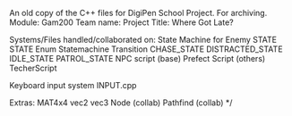 An old copy of the C++ files for DigiPen School Project. For archiving.
Module: Gam200
Team name: 
Project Title: Where Got Late?

Systems/Files handled/collaborated on:
State Machine for Enemy
STATE
STATE Enum
Statemachine
Transition
CHASE_STATE
DISTRACTED_STATE
IDLE_STATE
PATROL_STATE
NPC script (base)
Prefect Script (others)
TecherScript

Keyboard input system
INPUT.cpp

Extras:
MAT4x4
vec2
vec3
Node (collab)
Pathfind (collab)
*/
